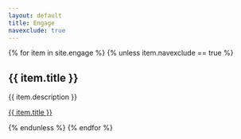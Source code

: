 ```yaml
---
layout: default
title: Engage
navexclude: true
---
```


{% for item in site.engage %}
{% unless item.navexclude == true %}
  <h2>{{ item.title }}</h2>
  <p>{{ item.description }}</p>
  <p><a href="{{ item.url }}">{{ item.title }}</a></p>
{% endunless %}
{% endfor %}
